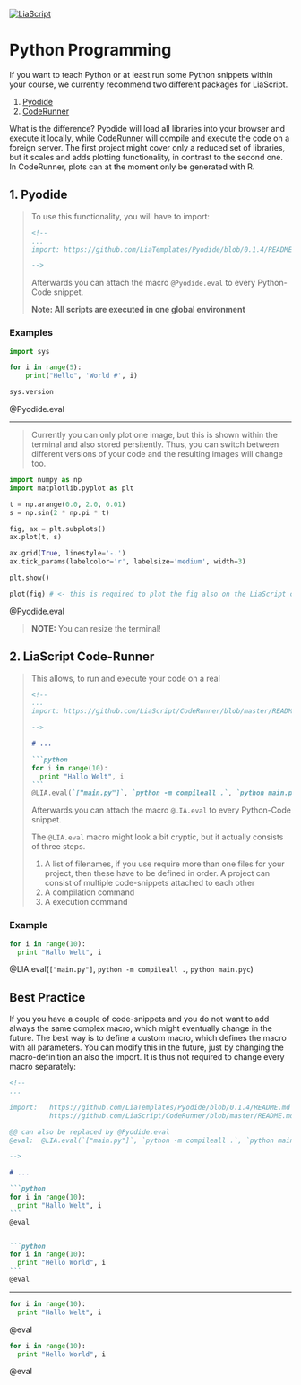 <!--
author:   André Dietrich

email:    LiaScript@web.de

version:  0.0.1

language: en

narrator: US English Female

comment:  A demo on Python and LiaScript.

icon:     https://pbs.twimg.com/profile_images/1388100423094087681/08Nvxq--_400x400.jpg

import:   https://github.com/LiaTemplates/Pyodide/blob/0.1.4/README.md
          https://github.com/LiaScript/CodeRunner/blob/master/README.md

@@ can also be replaced by @Pyodide.eval

@eval:  @LIA.eval(`["main.py"]`, `python -m compileall .`, `python main.pyc`)

-->

[![LiaScript](https://raw.githubusercontent.com/LiaScript/LiaScript/master/badges/course.svg)](https://LiaScript.github.io/course/?https://github.com/LiaPlayground/PythonProgramming/blob/main/README.md)

# Python Programming


If you want to teach Python or at least run some Python snippets within your
course, we currently recommend two different packages for LiaScript.

1. [Pyodide](https://github.com/LiaTemplates/Pyodide)
2. [CodeRunner](https://github.com/liascript/coderunner)

What is the difference? Pyodide will load all libraries into your browser and
execute it locally, while CodeRunner will compile and execute the code on a
foreign server. The first project might cover only a reduced set of libraries,
but it scales and adds plotting functionality, in contrast to the second one.
In CodeRunner, plots can at the moment only be generated with R.

## 1. Pyodide


> To use this functionality, you will have to import:
>
> ``` html
> <!--
> ...
> import: https://github.com/LiaTemplates/Pyodide/blob/0.1.4/README.md
>
> -->
> ```
>
> Afterwards you can attach the macro `@Pyodide.eval` to every Python-Code
> snippet.
>
> **Note: All scripts are executed in one global environment**

### Examples

``` python
import sys

for i in range(5):
	print("Hello", 'World #', i)

sys.version
```
@Pyodide.eval


---

> Currently you can only plot one image, but this is shown within the terminal
> and also stored persitently. Thus, you can switch between different versions
> of your code and the resulting images will change too.

``` python
import numpy as np
import matplotlib.pyplot as plt

t = np.arange(0.0, 2.0, 0.01)
s = np.sin(2 * np.pi * t)

fig, ax = plt.subplots()
ax.plot(t, s)

ax.grid(True, linestyle='-.')
ax.tick_params(labelcolor='r', labelsize='medium', width=3)

plt.show()

plot(fig) # <- this is required to plot the fig also on the LiaScript canvas
```
@Pyodide.eval

> **NOTE:** You can resize the terminal!

## 2. LiaScript Code-Runner

> This allows, to run and execute your code on a real
>
> ```` markdown
> <!--
> ...
> import: https://github.com/LiaScript/CodeRunner/blob/master/README.md
>
> -->
>
> # ...
>
> ```python
> for i in range(10):
>   print "Hallo Welt", i
> ```
> @LIA.eval(`["main.py"]`, `python -m compileall .`, `python main.pyc`)
> ````
>
> Afterwards you can attach the macro `@LIA.eval` to every Python-Code
> snippet.
>
> The `@LIA.eval` macro might look a bit cryptic, but it actually consists
> of three steps.
>
> 1. A list of filenames, if you use require more than one files for your
>    project, then these have to be defined in order. A project can consist of
>    multiple code-snippets attached to each other
> 2. A compilation command
> 3. A execution command


### Example


```python
for i in range(10):
  print "Hallo Welt", i
```
@LIA.eval(`["main.py"]`, `python -m compileall .`, `python main.pyc`)


## Best Practice


If you you have a couple of code-snippets and you do not want to add always the
same complex macro, which might eventually change in the future. The best way is
to define a custom macro, which defines the macro with all parameters. You can
modify this in the future, just by changing the macro-definition an also the
import. It is thus not required to change every macro separately:

```` markdown
<!--
...

import:   https://github.com/LiaTemplates/Pyodide/blob/0.1.4/README.md
          https://github.com/LiaScript/CodeRunner/blob/master/README.md

@@ can also be replaced by @Pyodide.eval
@eval:  @LIA.eval(`["main.py"]`, `python -m compileall .`, `python main.pyc`)

-->

# ...

```python
for i in range(10):
  print "Hallo Welt", i
```
@eval


```python
for i in range(10):
  print "Hello World", i
```
@eval
````


---


```python
for i in range(10):
  print "Hallo Welt", i
```
@eval


```python
for i in range(10):
  print "Hello World", i
```
@eval
